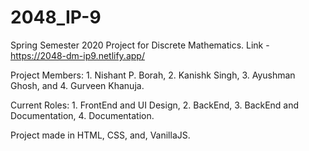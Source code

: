 # 2048_IP-9
Spring Semester 2020 Project for Discrete Mathematics.
Link - https://2048-dm-ip9.netlify.app/

Project Members:
                  1. Nishant P. Borah,
                  2. Kanishk Singh,
                  3. Ayushman Ghosh, and
                  4. Gurveen Khanuja.
                  
Current Roles:
                1. FrontEnd and UI Design,
                2. BackEnd,
                3. BackEnd and Documentation,
                4. Documentation.
                
Project made in HTML, CSS, and, VanillaJS.
